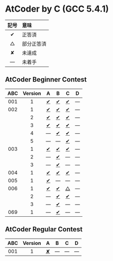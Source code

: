 # AtCoder by C (GCC 5.4.1) #

|記号|意味|
|:-:|:-|
|&#x2714;|正答済|
|&#x25b3;|部分正答済|
|&#x2718;|未達成|
|&#x2014;|未着手|

## AtCoder Beginner Contest ##

|ABC|Version|A|B|C|D|
|:-:|:-----:|:-------------------------------:|:-------------------------------:|:-------------------------------:|:------:|
|001|   1   |[&#x2714;](ABC001/ABC001_A_v01.c)|[&#x2714;](ABC001/ABC001_B_v01.c)|[&#x2714;](ABC001/ABC001_C_v01.c)|&#x2014;|
|002|   1   |[&#x2714;](ABC002/ABC002_A_v01.c)|[&#x2714;](ABC002/ABC002_B_v01.c)|[&#x2714;](ABC002/ABC002_C_v01.c)|&#x2014;|
|   |   2   |[&#x2714;](ABC002/ABC002_A_v02.c)|[&#x2714;](ABC002/ABC002_B_v02.c)|[&#x2714;](ABC002/ABC002_C_v02.c)|&#x2014;|
|   |   3   |[&#x2714;](ABC002/ABC002_A_v03.c)|[&#x2714;](ABC002/ABC002_B_v03.c)|[&#x2714;](ABC002/ABC002_C_v03.c)|&#x2014;|
|   |   4   |&#x2014;                         |[&#x2714;](ABC002/ABC002_B_v04.c)|[&#x2714;](ABC002/ABC002_C_v04.c)|&#x2014;|
|   |   5   |&#x2014;                         |&#x2014;                         |[&#x2714;](ABC002/ABC002_C_v05.c)|&#x2014;|
|003|   1   |[&#x2714;](ABC003/ABC003_A_v01.c)|[&#x2714;](ABC003/ABC003_B_v01.c)|[&#x2714;](ABC003/ABC003_C_v01.c)|&#x2014;|
|   |   2   |&#x2014;                         |[&#x2714;](ABC003/ABC003_B_v02.c)|&#x2014;                         |&#x2014;|
|   |   3   |&#x2014;                         |[&#x2714;](ABC003/ABC003_B_v03.c)|&#x2014;                         |&#x2014;|
|004|   1   |[&#x2714;](ABC004/ABC004_A_v01.c)|[&#x2714;](ABC004/ABC004_B_v01.c)|[&#x2714;](ABC004/ABC004_C_v01.c)|&#x2014;|
|005|   1   |[&#x2714;](ABC005/ABC005_A_v01.c)|&#x2014;                         |&#x2014;                         |&#x2014;|
|006|   1   |[&#x2714;](ABC006/ABC006_A_v01.c)|[&#x2714;](ABC006/ABC006_B_v01.c)|[&#x25b3;](ABC006/ABC006_C_v01.c)|&#x2014;|
|   |   2   |&#x2014;                         |[&#x2714;](ABC006/ABC006_B_v02.c)|[&#x2714;](ABC006/ABC006_C_v02.c)|&#x2014;|
|   |   3   |&#x2014;                         |[&#x2714;](ABC006/ABC006_B_v03.c)|&#x2014;                         |&#x2014;|
|069|   1   |&#x2014;                         |[&#x2714;](ABC069/ABC069_B_v01.c)|&#x2014;                         |&#x2014;|

## AtCoder Regular Contest ##

|ABC|Version|A|B|C|D|
|:-:|:-----:|:-------------------------------:|:-------------------------------:|:-------------------------------:|:-------------------------------:|
|001|   1   |[&#x2718;](ABC001/ABC001_A_v01.c)|&#x2014;                         |&#x2014;                         |&#x2014;                         |
